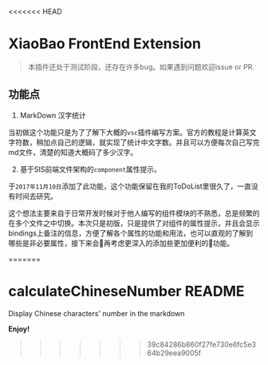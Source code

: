 <<<<<<< HEAD
# XiaoBao FrontEnd Extension 

> 本插件还处于测试阶段，还存在许多bug。如果遇到问题欢迎issue or PR.

## 功能点

1. MarkDown 汉字统计

当初做这个功能只是为了了解下大概的`vsc`插件编写方案。官方的教程是计算英文字符数，稍加点自己的逻辑，就实现了统计中文字数。并且可以方便每次自己写完md文件，清楚的知道大概码了多少汉字。

2. 基于SIS前端文件架构的`component`属性提示。

于`2017年11月10日`添加了此功能，这个功能保留在我的ToDoList里很久了，一直没有时间去研究。

这个想法主要来自于日常开发时候对于他人编写的组件模块的不熟悉，总是频繁的在多个文件之中切换。本次只是初版，只是提供了对组件的属性提示，并且会显示bindings上备注的信息，方便了解各个属性的功能和用法，也可以直观的了解到哪些是非必要属性，接下来会再考虑更深入的添加些更加便利的功能。


=======
# calculateChineseNumber README

Display Chinese characters' number in the markdown

**Enjoy!**
>>>>>>> 39c84286b860f27fe730e6fc5e364b29eea9005f
